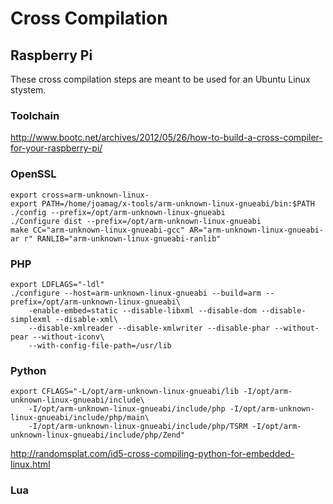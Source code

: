 # Cross Compilation

## Raspberry Pi

These cross compilation steps are meant to be used for an Ubuntu Linux stystem.

### Toolchain

http://www.bootc.net/archives/2012/05/26/how-to-build-a-cross-compiler-for-your-raspberry-pi/

### OpenSSL

    export cross=arm-unknown-linux-
    export PATH=/home/joamag/x-tools/arm-unknown-linux-gnueabi/bin:$PATH
    ./config --prefix=/opt/arm-unknown-linux-gnueabi
    ./Configure dist --prefix=/opt/arm-unknown-linux-gnueabi
    make CC="arm-unknown-linux-gnueabi-gcc" AR="arm-unknown-linux-gnueabi-ar r" RANLIB="arm-unknown-linux-gnueabi-ranlib"

### PHP

    export LDFLAGS="-ldl"
    ./configure --host=arm-unknown-linux-gnueabi --build=arm --prefix=/opt/arm-unknown-linux-gnueabi\
        -enable-embed=static --disable-libxml --disable-dom --disable-simplexml --disable-xml\
        --disable-xmlreader --disable-xmlwriter --disable-phar --without-pear --without-iconv\
        --with-config-file-path=/usr/lib
 
### Python

    export CFLAGS="-L/opt/arm-unknown-linux-gnueabi/lib -I/opt/arm-unknown-linux-gnueabi/include\
        -I/opt/arm-unknown-linux-gnueabi/include/php -I/opt/arm-unknown-linux-gnueabi/include/php/main\
        -I/opt/arm-unknown-linux-gnueabi/include/php/TSRM -I/opt/arm-unknown-linux-gnueabi/include/php/Zend"

http://randomsplat.com/id5-cross-compiling-python-for-embedded-linux.html

### Lua
